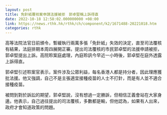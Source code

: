 ```yaml
---
layout: post
title: 免針紙覆核案申請法援被拒　郭卓堅稱上訴得直
date: 2022-10-18 12:58:02.000000000 +08:00
link: https://news.rthk.hk/rthk/ch/component/k2/1671488-20221018.htm
categories: rthk
---
```


高等法院法官日前頒令，暫緩執行兩萬多張「免針紙」失效的決定，直至司法覆核有結果，法庭排期本周四展開正審。提出司法覆核的市民郭卓堅的法援申請被拒，郭卓堅提出上訴。高院聆案庭處理，內庭聆訊今早近一小時後，郭卓堅在庭外透露上訴得直。

郭卓堅引述聆案官表示，案件涉及公眾利益，每名香港人都是持分者，因此理應獲批法援。他又強調，自己不是主張適宜接種疫苗的人士不打針，而是有人並不適合接種疫苗。

被問到對於訴訟的期望，郭卓堅說，沒有想過一定勝訴，但相信正義會站在大家身邊。他表示，自己過往提出的司法覆核，多數都是輸，但他認為，如果有人出來，政府才會知道政策的問題。
